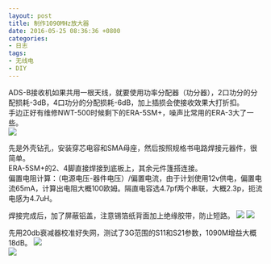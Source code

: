 ```yaml
---
layout: post
title: 制作1090MHz放大器
date: 2016-05-25 08:36:36 +0800
categories:
- 日志
tags:
- 无线电
- DIY
---
```


ADS-B接收机如果共用一根天线，就要使用功率分配器（功分器），2口功分的分配损耗-3dB，4口功分的分配损耗-6dB，加上插损会使接收效果大打折扣。    
手边正好有维修NWT-500时候剩下的ERA-5SM+，噪声比常用的ERA-3大了一些。        
![](http://i1328.photobucket.com/albums/w532/xwlogic/1_zpslcomfgcq.jpg)

先是外壳钻孔，安装穿芯电容和SMA母座，然后按照规格书电路焊接元器件，很简单。    
ERA-5SM+的2、4脚直接焊接到底板上，其余元件篷搭连接。    
偏置电阻计算：（电源电压-器件电压）/偏置电流，由于计划使用12v供电，偏置电流65mA，计算出电阻大概100欧姆。隔直电容选4.7pf两个串联，大概2.3p，扼流电感为4.7uH。

焊接完成后，加了屏蔽铝盖，注意锡箔纸背面加上绝缘胶带，防止短路。
![](http://i1328.photobucket.com/albums/w532/xwlogic/IMG_4615_zpsbfyl68qe.jpg) 
![](http://i1328.photobucket.com/albums/w532/xwlogic/IMG_4618_zpsgr6kqd0c.jpg)      

先用20db衰减器校准好失网，测试了3G范围的S11和S21参数，1090M增益大概18dB。
![](http://i1328.photobucket.com/albums/w532/xwlogic/S21_16_06_12%2017_14_17_zpsbjmonhrm.png)     
![](http://i1328.photobucket.com/albums/w532/xwlogic/S11_VSWR_16_06_12%2017_14_31_zpststieoux.png)     

